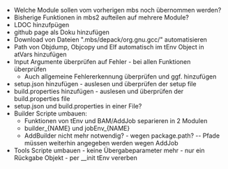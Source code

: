 * Welche Module sollen vom vorherigen mbs noch übernommen werden?
* Bisherige Funktionen in mbs2 aufteilen auf mehrere Module?
* LDOC hinzufpügen
* github page als Doku hinzufügen
* Download von Dateien ".mbs/depack/org.gnu.gcc/" automatisieren
* Path von Objdump, Objcopy und Elf automatisch im tEnv Object in atVars hinzufügen
* Input Argumente überprüfen auf Fehler - bei allen Funktionen überprüfen
  * Auch allgemeine Fehlererkennung überprüfen und ggf. hinzufügen
* setup.json hinzufügen - auslesen und überprüfen der setup file
* build.properties hinzufügen - auslesen und überprüfen der build.properties file
* setup.json und build.properties in einer File?
* Builder Scripte umbauen:
  * Funktionen von tEnv und BAM/AddJob separieren in 2 Modulen
  * builder_{NAME} und jobEnv_{NAME}
  * AddBuilder nicht mehr notwendig? - wegen package.path? -- Pfade müssen weiterhin angegeben werden wegen AddJob
* Tools Scripte umbauen - keine Übergabeparameter mehr - nur ein Rückgabe Objekt - per __init tEnv vererben